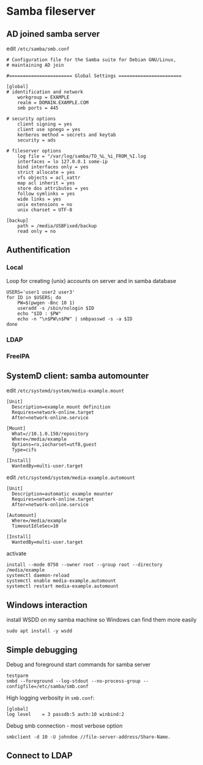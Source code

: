 # Samba fileserver

## AD joined samba server

edit `/etc/samba/smb.conf`
```
# Configuration file for the Samba suite for Debian GNU/Linux,
# maintaining AD join

#======================= Global Settings =======================

[global]
# identification and network
    workgroup = EXAMPLE
    realm = DOMAIN.EXAMPLE.COM
    smb ports = 445

# security options
    client signing = yes
    client use spnego = yes
    kerberos method = secrets and keytab
    security = ads

# fileserver options
    log file = "/var/log/samba/TO_%L_%i_FROM_%I.log
    interfaces = lo 127.0.0.1 some-ip
    bind interfaces only = yes
    strict allocate = yes
    vfs objects = acl_xattr
    map acl inherit = yes
    store dos attributes = yes
    follow symlinks = yes
    wide links = yes
    unix extensions = no
    unix charset = UTF-8

[backup]
    path = /media/USBFixed/backup
    read only = no
```

## Authentification

### Local

Loop for creating (unix)  accounts on server and in samba database

    USERS='user1 user2 user3'
    for ID in $USERS; do
        PW=$(pwgen -Bnc 10 1)
        useradd -s /sbin/nologin $ID
        echo "$ID : $PW"
        echo -n "\n$PW\n$PW" | smbpasswd -s -a $ID
    done


### LDAP

### FreeIPA


## SystemD client: samba automounter

edit `/etc/systemd/system/media-example.mount`

```
[Unit]
  Description=example mount definition
  Requires=network-online.target
  After=network-online.service

[Mount]
  What=//10.1.0.150/repository
  Where=/media/example
  Options=ro,iocharset=utf8,guest
  Type=cifs

[Install]
  WantedBy=multi-user.target
```

edit `/etc/systemd/system/media-example.automount`

```
[Unit]
  Description=automatic example mounter
  Requires=network-online.target
  After=network-online.service

[Automount]
  Where=/media/example
  TimeoutIdleSec=10

[Install]
  WantedBy=multi-user.target
```

activate
```
install --mode 0750 --owner root --group root --directory /media/example
systemctl daemon-reload
systemctl enable media-example.automount
systemctl restart media-example.automount
```

## Windows interaction

install WSDD on my samba machine so Windows can find them more easily

    sudo apt install -y wsdd

## Simple debugging

Debug and foreground start commands for samba server

    testparm
    smbd --foreground --log-stdout --no-process-group --configfile=/etc/samba/smb.conf

High logging verbosity in `smb.conf`:    

    [global]
    log level    = 3 passdb:5 auth:10 winbind:2


Debug smb connection - most verbose option

    smbclient -d 10 -U johndoe //file-server-address/Share-Name.
    

## Connect to LDAP
